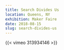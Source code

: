 ```yaml
---
title: Search Divides Us
location: Queens, NY
exhibition: Maker Faire
date: 2018-08-15
slug: search-divides-us
---
```


{{< vimeo 313934146 >}}
